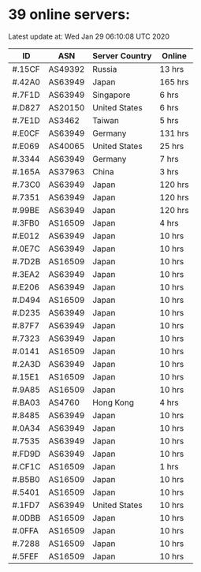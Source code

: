 # 39 online servers:

Latest update at: Wed Jan 29 06:10:08 UTC 2020

| ID | ASN | Server Country | Online |
| -- | --- | -------------- | ------ |
| #.15CF | AS49392 | Russia | 13 hrs |
| #.42A0 | AS63949 | Japan | 165 hrs |
| #.7F1D | AS63949 | Singapore | 6 hrs |
| #.D827 | AS20150 | United States | 6 hrs |
| #.7E1D | AS3462 | Taiwan | 5 hrs |
| #.E0CF | AS63949 | Germany | 131 hrs |
| #.E069 | AS40065 | United States | 25 hrs |
| #.3344 | AS63949 | Germany | 7 hrs |
| #.165A | AS37963 | China | 3 hrs |
| #.73C0 | AS63949 | Japan | 120 hrs |
| #.7351 | AS63949 | Japan | 120 hrs |
| #.99BE | AS63949 | Japan | 120 hrs |
| #.3FB0 | AS16509 | Japan | 4 hrs |
| #.E012 | AS63949 | Japan | 10 hrs |
| #.0E7C | AS63949 | Japan | 10 hrs |
| #.7D2B | AS16509 | Japan | 10 hrs |
| #.3EA2 | AS63949 | Japan | 10 hrs |
| #.E206 | AS63949 | Japan | 10 hrs |
| #.D494 | AS16509 | Japan | 10 hrs |
| #.D235 | AS63949 | Japan | 10 hrs |
| #.87F7 | AS63949 | Japan | 10 hrs |
| #.7323 | AS63949 | Japan | 10 hrs |
| #.0141 | AS16509 | Japan | 10 hrs |
| #.2A3D | AS63949 | Japan | 10 hrs |
| #.15E1 | AS16509 | Japan | 10 hrs |
| #.9A85 | AS16509 | Japan | 10 hrs |
| #.BA03 | AS4760 | Hong Kong | 4 hrs |
| #.8485 | AS63949 | Japan | 10 hrs |
| #.0A34 | AS63949 | Japan | 10 hrs |
| #.7535 | AS63949 | Japan | 10 hrs |
| #.FD9D | AS63949 | Japan | 10 hrs |
| #.CF1C | AS16509 | Japan | 1 hrs |
| #.B5B0 | AS16509 | Japan | 10 hrs |
| #.5401 | AS16509 | Japan | 10 hrs |
| #.1FD7 | AS63949 | United States | 10 hrs |
| #.0DBB | AS16509 | Japan | 10 hrs |
| #.0FFA | AS16509 | Japan | 10 hrs |
| #.7288 | AS16509 | Japan | 10 hrs |
| #.5FEF | AS16509 | Japan | 10 hrs |

